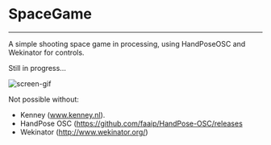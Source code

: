 # SpaceGame
__________________________________

A simple shooting space game in processing, using HandPoseOSC and Wekinator for controls. 

Still in progress...

![screen-gif](./react_dash.gif)


Not possible without:
 - Kenney (www.kenney.nl).
 - HandPose OSC (https://github.com/faaip/HandPose-OSC/releases
 - Wekinator (http://www.wekinator.org/)
